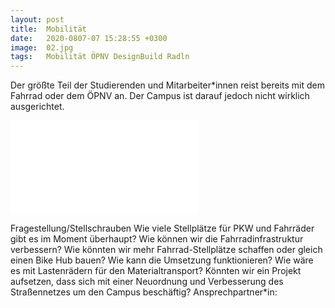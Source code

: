 ```yaml
---
layout: post
title:  Mobilität
date:   2020-0807-07 15:28:55 +0300
image:  02.jpg
tags:   Mobilität ÖPNV DesignBuild Radln
---
```

Der größte Teil der Studierenden und Mitarbeiter*innen reist bereits mit dem Fahrrad oder dem ÖPNV
an. Der Campus ist darauf jedoch nicht wirklich ausgerichtet.

![]({{site.baseurl}}/img/diagram_mob.pdf)

Fragestellung/Stellschrauben
Wie viele Stellplätze für PKW und Fahrräder gibt es im Moment überhaupt?
Wie können wir die Fahrradinfrastruktur verbessern?
Wie könnten wir mehr Fahrrad-Stellplätze schaffen oder gleich einen Bike Hub bauen? Wie kann die
Umsetzung funktionieren?
Wie wäre es mit Lastenrädern für den Materialtransport?
Könnten wir ein Projekt aufsetzen, dass sich mit einer Neuordnung und Verbesserung des Straßennetzes
um den Campus beschäftig?
Ansprechpartner*in:
